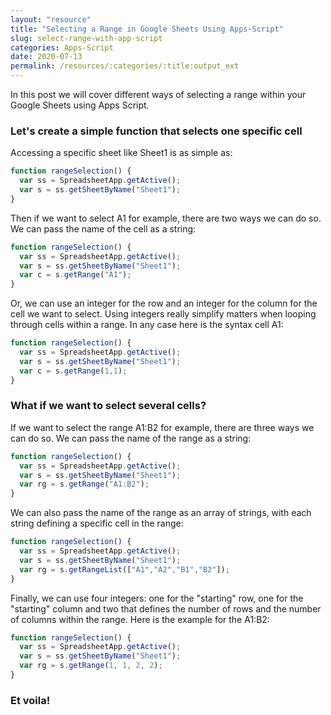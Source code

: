 ```yaml
---
layout: "resource"
title: "Selecting a Range in Google Sheets Using Apps-Script"
slug: select-range-with-app-script
categories: Apps-Script
date: 2020-07-13
permalink: /resources/:categories/:title:output_ext
---
```



In this post we will cover different ways of selecting a range within your Google Sheets using Apps Script.

### Let's create a simple function that selects one specific cell

Accessing a specific sheet like Sheet1 is as simple as:
```javascript
function rangeSelection() {
  var ss = SpreadsheetApp.getActive();
  var s = ss.getSheetByName("Sheet1");
}
```

Then if we want to select A1 for example, there are two ways we can do so. We can pass the name of the cell as a string:
```javascript
function rangeSelection() {
  var ss = SpreadsheetApp.getActive();
  var s = ss.getSheetByName("Sheet1");
  var c = s.getRange("A1");
}
```

Or, we can use an integer for the row and an integer for the column for the cell we want to select. Using integers really simplify matters when looping through cells within a range. In any case here is the syntax cell A1:
```javascript
function rangeSelection() {
  var ss = SpreadsheetApp.getActive();
  var s = ss.getSheetByName("Sheet1");
  var c = s.getRange(1,1);
}
```

### What if we want to select several cells?

If we want to select the range A1:B2 for example, there are three ways we can do so. We can pass the name of the range as a string:
```javascript
function rangeSelection() {
  var ss = SpreadsheetApp.getActive();
  var s = ss.getSheetByName("Sheet1");
  var rg = s.getRange("A1:B2");
}
```

We can also pass the name of the range as an array of strings, with each string defining a specific cell in the range:
```javascript
function rangeSelection() {
  var ss = SpreadsheetApp.getActive();
  var s = ss.getSheetByName("Sheet1");
  var rg = s.getRangeList(["A1","A2","B1","B2"]);
}
```

Finally, we can use four integers: one for the "starting" row, one for the "starting" column and two that defines the number of rows and the number of columns within the range. Here is the example for the A1:B2:
```javascript
function rangeSelection() {
  var ss = SpreadsheetApp.getActive();
  var s = ss.getSheetByName("Sheet1");
  var rg = s.getRange(1, 1, 2, 2);
}
```

### Et voila!